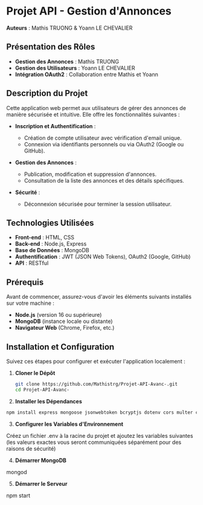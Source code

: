 # Projet API - Gestion d'Annonces

**Auteurs** : Mathis TRUONG & Yoann LE CHEVALIER

## Présentation des Rôles

- **Gestion des Annonces** : Mathis TRUONG  
- **Gestion des Utilisateurs** : Yoann LE CHEVALIER  
- **Intégration OAuth2** : Collaboration entre Mathis et Yoann  

## Description du Projet

Cette application web permet aux utilisateurs de gérer des annonces de manière sécurisée et intuitive. Elle offre les fonctionnalités suivantes :

- **Inscription et Authentification** :  
  - Création de compte utilisateur avec vérification d'email unique.  
  - Connexion via identifiants personnels ou via OAuth2 (Google ou GitHub).  

- **Gestion des Annonces** :  
  - Publication, modification et suppression d'annonces.  
  - Consultation de la liste des annonces et des détails spécifiques.  

- **Sécurité** :  
  - Déconnexion sécurisée pour terminer la session utilisateur.  

## Technologies Utilisées

- **Front-end** : HTML, CSS  
- **Back-end** : Node.js, Express  
- **Base de Données** : MongoDB  
- **Authentification** : JWT (JSON Web Tokens), OAuth2 (Google, GitHub)  
- **API** : RESTful  

## Prérequis

Avant de commencer, assurez-vous d'avoir les éléments suivants installés sur votre machine :

- **Node.js** (version 16 ou supérieure)  
- **MongoDB** (instance locale ou distante)  
- **Navigateur Web** (Chrome, Firefox, etc.)  

## Installation et Configuration

Suivez ces étapes pour configurer et exécuter l'application localement :

1. **Cloner le Dépôt**  
   ```bash
   git clone https://github.com/Mathistrg/Projet-API-Avanc-.git
   cd Projet-API-Avanc-


2. **Installer les Dépendances** 

```bash	
npm install express mongoose jsonwebtoken bcryptjs dotenv cors multer crypto axios nodemon
```

3. **Configurer les Variables d'Environnement** 

Créez un fichier .env à la racine du projet et ajoutez les variables suivantes (les valeurs exactes vous seront communiquées séparément pour des raisons de sécurité)

4. **Démarrer MongoDB** 

mongod

5. **Démarrer le Serveur** 

npm start